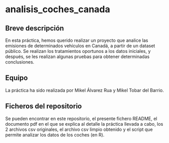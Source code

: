 # analisis_coches_canada

## Breve descripción

En esta práctica, hemos querido realizar un proyecto que analice las emisiones de determinados vehículos en Canadá, a partir de un dataset público. Se realizan los tratamientos oportunos a los datos iniciales, y después, se les realizan algunas pruebas para obtener determinadas conclusiones.

## Equipo

La práctica ha sido realizada por Mikel Álvarez Rua y Mikel Tobar del Barrio.

## Ficheros del repositorio

Se pueden encontrar en este repositorio, el presente fichero README, el documento pdf en el que se explica al detalle la práctica llevada a cabo, los 2 archivos csv originales, el archivo csv limpio obtenido y el script que permite analizar los datos de los coches (en R).
